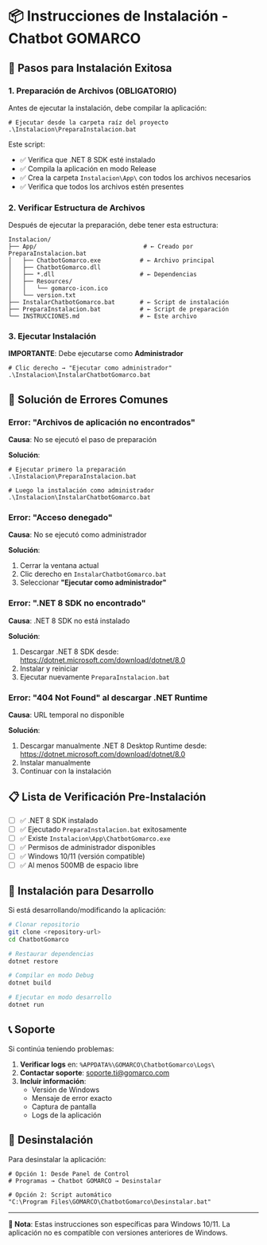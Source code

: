 # 📦 Instrucciones de Instalación - Chatbot GOMARCO

## 🎯 Pasos para Instalación Exitosa

### 1. Preparación de Archivos (OBLIGATORIO)

Antes de ejecutar la instalación, debe compilar la aplicación:

```batch
# Ejecutar desde la carpeta raíz del proyecto
.\Instalacion\PreparaInstalacion.bat
```

Este script:
- ✅ Verifica que .NET 8 SDK esté instalado
- ✅ Compila la aplicación en modo Release
- ✅ Crea la carpeta `Instalacion\App\` con todos los archivos necesarios
- ✅ Verifica que todos los archivos estén presentes

### 2. Verificar Estructura de Archivos

Después de ejecutar la preparación, debe tener esta estructura:

```
Instalacion/
├── App/                              # ← Creado por PreparaInstalacion.bat
│   ├── ChatbotGomarco.exe           # ← Archivo principal
│   ├── ChatbotGomarco.dll
│   ├── *.dll                        # ← Dependencias
│   ├── Resources/
│   │   └── gomarco-icon.ico
│   └── version.txt
├── InstalarChatbotGomarco.bat       # ← Script de instalación
├── PreparaInstalacion.bat           # ← Script de preparación
└── INSTRUCCIONES.md                 # ← Este archivo
```

### 3. Ejecutar Instalación

**IMPORTANTE**: Debe ejecutarse como **Administrador**

```batch
# Clic derecho → "Ejecutar como administrador"
.\Instalacion\InstalarChatbotGomarco.bat
```

## 🔧 Solución de Errores Comunes

### Error: "Archivos de aplicación no encontrados"

**Causa**: No se ejecutó el paso de preparación

**Solución**:
```batch
# Ejecutar primero la preparación
.\Instalacion\PreparaInstalacion.bat

# Luego la instalación como administrador
.\Instalacion\InstalarChatbotGomarco.bat
```

### Error: "Acceso denegado"

**Causa**: No se ejecutó como administrador

**Solución**:
1. Cerrar la ventana actual
2. Clic derecho en `InstalarChatbotGomarco.bat`
3. Seleccionar **"Ejecutar como administrador"**

### Error: ".NET 8 SDK no encontrado"

**Causa**: .NET 8 SDK no está instalado

**Solución**:
1. Descargar .NET 8 SDK desde: https://dotnet.microsoft.com/download/dotnet/8.0
2. Instalar y reiniciar
3. Ejecutar nuevamente `PreparaInstalacion.bat`

### Error: "404 Not Found" al descargar .NET Runtime

**Causa**: URL temporal no disponible

**Solución**:
1. Descargar manualmente .NET 8 Desktop Runtime desde: https://dotnet.microsoft.com/download/dotnet/8.0
2. Instalar manualmente
3. Continuar con la instalación

## 📋 Lista de Verificación Pre-Instalación

- [ ] ✅ .NET 8 SDK instalado
- [ ] ✅ Ejecutado `PreparaInstalacion.bat` exitosamente
- [ ] ✅ Existe `Instalacion\App\ChatbotGomarco.exe`
- [ ] ✅ Permisos de administrador disponibles
- [ ] ✅ Windows 10/11 (versión compatible)
- [ ] ✅ Al menos 500MB de espacio libre

## 🚀 Instalación para Desarrollo

Si está desarrollando/modificando la aplicación:

```bash
# Clonar repositorio
git clone <repository-url>
cd ChatbotGomarco

# Restaurar dependencias
dotnet restore

# Compilar en modo Debug
dotnet build

# Ejecutar en modo desarrollo
dotnet run
```

## 📞 Soporte

Si continúa teniendo problemas:

1. **Verificar logs** en: `%APPDATA%\GOMARCO\ChatbotGomarco\Logs\`
2. **Contactar soporte**: soporte.ti@gomarco.com
3. **Incluir información**:
   - Versión de Windows
   - Mensaje de error exacto
   - Captura de pantalla
   - Logs de la aplicación

## 🔄 Desinstalación

Para desinstalar la aplicación:

```batch
# Opción 1: Desde Panel de Control
# Programas → Chatbot GOMARCO → Desinstalar

# Opción 2: Script automático
"C:\Program Files\GOMARCO\ChatbotGomarco\Desinstalar.bat"
```

---

**📝 Nota**: Estas instrucciones son específicas para Windows 10/11. La aplicación no es compatible con versiones anteriores de Windows. 